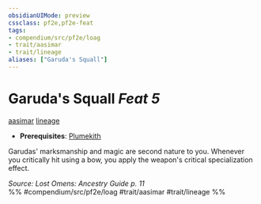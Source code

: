 ```yaml
---
obsidianUIMode: preview
cssclass: pf2e,pf2e-feat
tags:
- compendium/src/pf2e/loag
- trait/aasimar
- trait/lineage
aliases: ["Garuda's Squall"]
---
```

# Garuda's Squall  *Feat 5*  
[aasimar](aasimar-apg.md "Aasimar Ancestry & Heritage Trait")  [lineage](lineage-apg.md "Lineage  Trait")  

- **Prerequisites**: [Plumekith](plumekith-loag.md)

Garudas' marksmanship and magic are second nature to you. Whenever you critically hit using a bow, you apply the weapon's critical specialization effect.

*Source: Lost Omens: Ancestry Guide p. 11*  
%% #compendium/src/pf2e/loag #trait/aasimar #trait/lineage %%